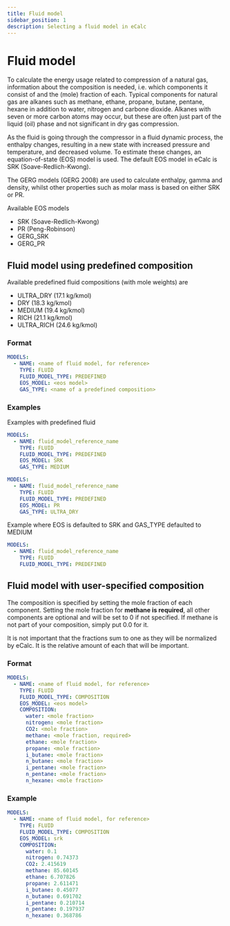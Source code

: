 ```yaml
---
title: Fluid model
sidebar_position: 1
description: Selecting a fluid model in eCalc
---
```


# Fluid model
To calculate the energy usage related to compression of a natural gas, information about the composition is needed, i.e.
which components it consist of and the (mole) fraction of each. Typical components for natural gas are alkanes such as
methane, ethane, propane, butane, pentane, hexane in addition to water, nitrogen and carbone dioxide. Alkanes with seven
or more carbon atoms may occur, but these are often just part of the liquid (oil) phase and not significant in dry gas
compression.

As the fluid is going through the compressor in a fluid dynamic process, the enthalpy changes, resulting in a new state
with increased pressure and temperature, and decreased volume. To estimate these changes, an equation-of-state (EOS)
model is used. The default EOS model in eCalc is SRK (Soave-Redlich-Kwong).

The GERG models (GERG 2008) are used to calculate enthalpy, gamma and density, whilst other properties such as molar mass
is based on either SRK or PR.

Available EOS models

- SRK (Soave-Redlich-Kwong)
- PR (Peng-Robinson)
- GERG_SRK
- GERG_PR

## Fluid model using predefined composition
Available predefined fluid compositions (with mole weights) are

- ULTRA_DRY (17.1 kg/kmol)
- DRY (18.3 kg/kmol)
- MEDIUM (19.4 kg/kmol)
- RICH (21.1 kg/kmol)
- ULTRA_RICH (24.6 kg/kmol)

### Format
~~~~~~~~yaml
MODELS:
  - NAME: <name of fluid model, for reference>
    TYPE: FLUID
    FLUID_MODEL_TYPE: PREDEFINED
    EOS_MODEL: <eos model>
    GAS_TYPE: <name of a predefined composition>
~~~~~~~~

### Examples
Examples with predefined fluid

~~~~~~~~yaml
MODELS:
  - NAME: fluid_model_reference_name
    TYPE: FLUID
    FLUID_MODEL_TYPE: PREDEFINED
    EOS_MODEL: SRK
    GAS_TYPE: MEDIUM
~~~~~~~~

~~~~~~~~yaml
MODELS:
  - NAME: fluid_model_reference_name
    TYPE: FLUID
    FLUID_MODEL_TYPE: PREDEFINED
    EOS_MODEL: PR
    GAS_TYPE: ULTRA_DRY
~~~~~~~~

Example where EOS is defaulted to SRK and GAS_TYPE defaulted to MEDIUM

~~~~~~~~yaml
MODELS:
  - NAME: fluid_model_reference_name
    TYPE: FLUID
    FLUID_MODEL_TYPE: PREDEFINED
~~~~~~~~

## Fluid model with user-specified composition
The composition is specified by setting the mole fraction of each component. Setting the mole fraction for **methane is
required**, all other components are optional and will be set to 0 if not specified. If methane is not part of your
composition, simply put 0.0 for it.

It is not important that the fractions sum to one as they will be normalized by eCalc. It is the relative amount of each
that will be important.

### Format
~~~~~~~~yaml
MODELS:
  - NAME: <name of fluid model, for reference>
    TYPE: FLUID
    FLUID_MODEL_TYPE: COMPOSITION
    EOS_MODEL: <eos model>
    COMPOSITION:
      water: <mole fraction>
      nitrogen: <mole fraction>
      CO2: <mole fraction>
      methane: <mole fraction, required>
      ethane: <mole fraction>
      propane: <mole fraction>
      i_butane: <mole fraction>
      n_butane: <mole fraction>
      i_pentane: <mole fraction>
      n_pentane: <mole fraction>
      n_hexane: <mole fraction>
~~~~~~~~

### Example
~~~~~~~~yaml
MODELS:
  - NAME: <name of fluid model, for reference>
    TYPE: FLUID
    FLUID_MODEL_TYPE: COMPOSITION
    EOS_MODEL: srk
    COMPOSITION:
      water: 0.1
      nitrogen: 0.74373
      CO2: 2.415619
      methane: 85.60145
      ethane: 6.707826
      propane: 2.611471
      i_butane: 0.45077
      n_butane: 0.691702
      i_pentane: 0.210714
      n_pentane: 0.197937
      n_hexane: 0.368786
~~~~~~~~

